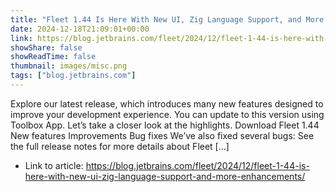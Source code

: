 ```yaml
---
title: "Fleet 1.44 Is Here With New UI, Zig Language Support, and More Enhancements"
date: 2024-12-18T21:09:01+00:00
link: https://blog.jetbrains.com/fleet/2024/12/fleet-1-44-is-here-with-new-ui-zig-language-support-and-more-enhancements/
showShare: false
showReadTime: false
thumbnail: images/misc.png
tags: ["blog.jetbrains.com"]
---
```

Explore our latest release, which introduces many new features designed to improve your development experience. You can update to this version using Toolbox App. Let’s take a closer look at the highlights. Download Fleet 1.44 New features Improvements Bug fixes We’ve also fixed several bugs: See the full release notes for more details about Fleet […]

- Link to article: https://blog.jetbrains.com/fleet/2024/12/fleet-1-44-is-here-with-new-ui-zig-language-support-and-more-enhancements/